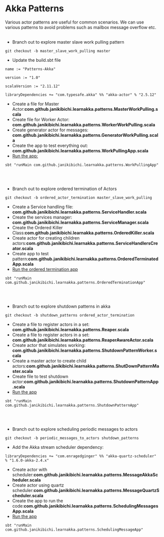 # Akka Patterns
Various actor patterns are useful for common scenarios. 
We can use various patterns to avoid problems such as mailbox message overflow etc.
<br><br>
- Branch out to explore master slave work pulling pattern
````
git checkout -b master_slave_work_pulling master
````
- Update the build.sbt file
````
name := "Patterns-Akka"

version := "1.0"

scalaVersion := "2.11.12"

libraryDependencies += "com.typesafe.akka" %% "akka-actor" % "2.5.12"
````
- Create a file for Master Actor:<b>com.github.janikibichi.learnakka.patterns.MasterWorkPulling.scala</b>
- Create file for Worker Actor: <b>com.github.janikibichi.learnakka.patterns.WorkerWorkPulling.scala</b>
- Create generator actor for messages: <b>com.github.janikibichi.learnakka.patterns.GeneratorWorkPulling.scala</b>
- Create the app to test everything out: <b>com.github.janikibichi.learnakka.patterns.WorkPullingApp.scala</b>
- [Run the app:](https://asciinema.org/a/BNLknFXJHZVWekSqBsZzVbJHC)
````
sbt "runMain com.github.janikibichi.learnakka.patterns.WorkPullingApp"
````
<br><br>
- Branch out to explore ordered termination of Actors
````
git checkout -b ordered_actor_termination master_slave_work_pulling
````
- Create a Service handling file: <b>com.github.janikibichi.learnakka.patterns.ServiceHandler.scala</b>
- Create the services manager: <b>com.github.janikibichi.learnakka.patterns.ServiceManager.scala</b>
- Create the Ordered Killer Class:<b>com.github.janikibichi.learnakka.patterns.OrderedKiller.scala</b>
- Create actor for creating children actors:<b>com.github.janikibichi.learnakka.patterns.ServiceHandlersCreator.scala</b>
- Create app to test pattern:<b>com.github.janikibichi.learnakka.patterns.OrderedTerminatedApp.scala</b>
- [Run the ordered termination app](https://asciinema.org/a/zloc8j8kZzm9lGnIOhvv5RB7g)
````
sbt "runMain com.github.janikibichi.learnakka.patterns.OrderedTerminationApp"
````
<br><br>
- Branch out to explore shutdown patterns in akka
````
git checkout -b shutdown_patterns ordered_actor_termination
````
- Create a file to register actors in a set: <b>com.github.janikibichi.learnakka.patterns.Reaper.scala</b>
- Create a file to register actors in a set: <b>com.github.janikibichi.learnakka.patterns.ReaperAwareActor.scala</b>
- Create actor that simulates working: <b>com.github.janikibichi.learnakka.patterns.ShutdownPatternWorker.scala</b>
- Create a master actor to create child actors:<b>com.github.janikibichi.learnakka.patterns.ShutDownPatternMaster.scala</b>
- Create file to test shutdown actor:<b>com.github.janikibichi.learnakka.patterns.ShutdownPatternApp.scala</b>
- [Run the app]()
````
sbt "runMain com.github.janikibichi.learnakka.patterns.ShutdownPatternApp"
````
<br><br>
- Branch out to explore scheduling periodic messages to actors
````
git checkout -b periodic_messages_to_actors shutdown_patterns
````
- Add the Akka stream scheduler dependency:
````
libraryDependencies += "com.enragedginger" %% "akka-quartz-scheduler" % "1.6.0-akka-2.4.x"
````
- Create actor with scheduler:<b>com.github.janikibichi.learnakka.patterns.MessageAkkaScheduler.scala</b>
- Create actor using quartz scheduler:<b>com.github.janikibichi.learnakka.patterns.MessageQuartzScheduler.scala</b>
- Create the app to run the code:<b>com.github.janikibichi.learnakka.patterns.SchedulingMessagesApp.scala</b>
- [Run the app]()
````
sbt "runMain com.github.janikibichi.learnakka.patterns.SchedulingMessageApp"
````